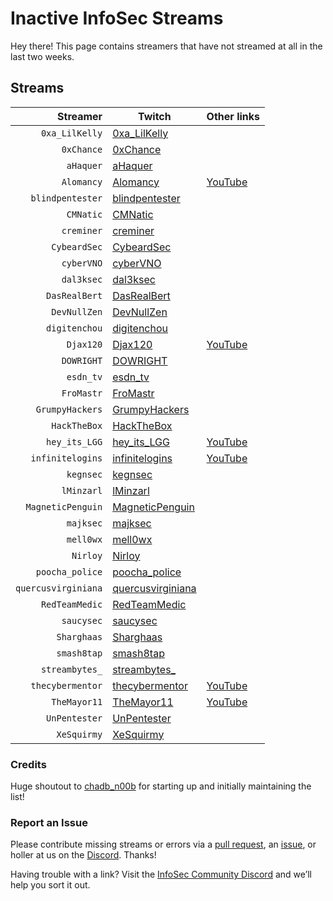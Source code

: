 # Inactive InfoSec Streams

Hey there! This page contains streamers that have not streamed at all in the last two weeks.

## Streams

Streamer | Twitch | Other links
---: | --- | :---
`0xa_LilKelly` | [0xa_LilKelly](https://www.twitch.tv/0xa_LilKelly) | 
`0xChance` | [0xChance](https://www.twitch.tv/0xChance) | 
`aHaquer` | [aHaquer](https://www.twitch.tv/aHaquer) | 
`Alomancy` | [Alomancy](https://www.twitch.tv/Alomancy) | [YouTube](https://www.youtube.com/channel/UCe2i94acge3Bv2Tmjla0h_g)
`blindpentester` | [blindpentester](https://www.twitch.tv/blindpentester) | 
`CMNatic` | [CMNatic](https://www.twitch.tv/CMNatic) | 
`creminer` | [creminer](https://www.twitch.tv/creminer) | 
`CybeardSec` | [CybeardSec](https://www.twitch.tv/CybeardSec) | 
`cyberVNO` | [cyberVNO](https://www.twitch.tv/cyberVNO) | 
`dal3ksec` | [dal3ksec](https://www.twitch.tv/dal3ksec) | 
`DasRealBert` | [DasRealBert](https://www.twitch.tv/DasRealBert) | 
`DevNullZen` | [DevNullZen](https://www.twitch.tv/DevNullZen) | 
`digitenchou` | [digitenchou](https://www.twitch.tv/digitenchou) | 
`Djax120` | [Djax120](https://www.twitch.tv/Djax120) | [YouTube](https://www.youtube.com/channel/UCJVQ4X0olUFq0nrxS8Xvijg)
`DOWRIGHT` | [DOWRIGHT](https://www.twitch.tv/DOWRIGHT) | 
`esdn_tv` | [esdn_tv](https://www.twitch.tv/esdn_tv) | 
`FroMastr` | [FroMastr](https://www.twitch.tv/FroMastr) | 
`GrumpyHackers` | [GrumpyHackers](https://www.twitch.tv/GrumpyHackers) | 
`HackTheBox` | [HackTheBox](https://www.twitch.tv/HackTheBox) | 
`hey_its_LGG` | [hey_its_LGG](https://www.twitch.tv/hey_its_LGG) | [YouTube](https://www.youtube.com/channel/UCFzslRuETaviEruPQ_HQP1A)
`infinitelogins` | [infinitelogins](https://www.twitch.tv/infinitelogins) | [YouTube](https://www.youtube.com/channel/UC_nKukFaGysjMzqMVHEIgxQ)
`kegnsec` | [kegnsec](https://www.twitch.tv/kegnsec) | 
`lMinzarl` | [lMinzarl](https://www.twitch.tv/lMinzarl) | 
`MagneticPenguin` | [MagneticPenguin](https://www.twitch.tv/MagneticPenguin) | 
`majksec` | [majksec](https://www.twitch.tv/majksec) | 
`mell0wx` | [mell0wx](https://www.twitch.tv/mell0wx) | 
`Nirloy` | [Nirloy](https://www.twitch.tv/Nirloy) | 
`poocha_police` | [poocha_police](https://www.twitch.tv/poocha_police) | 
`quercusvirginiana` | [quercusvirginiana](https://www.twitch.tv/quercusvirginiana) | 
`RedTeamMedic` | [RedTeamMedic](https://www.twitch.tv/RedTeamMedic) | 
`saucysec` | [saucysec](https://www.twitch.tv/saucysec) | 
`Sharghaas` | [Sharghaas](https://www.twitch.tv/Sharghaas) | 
`smash8tap` | [smash8tap](https://www.twitch.tv/smash8tap) | 
`streambytes_` | [streambytes_](https://www.twitch.tv/streambytes_) | 
`thecybermentor` | [thecybermentor](https://www.twitch.tv/thecybermentor) | [YouTube](https://www.youtube.com/channel/UC0ArlFuFYMpEewyRBzdLHiw)
`TheMayor11` | [TheMayor11](https://www.twitch.tv/TheMayor11) | [YouTube](https://www.youtube.com/channel/UC5J6JvH5F29FllbLjwmA5ZA)
`UnPentester` | [UnPentester](https://www.twitch.tv/UnPentester) | 
`XeSquirmy` | [XeSquirmy](https://www.twitch.tv/XeSquirmy) | 

### Credits

Huge shoutout to [chadb_n00b](https://twitch.tv/chadb_n00b) for starting up and initially maintaining the list!

### Report an Issue

Please contribute missing streams or errors via a [pull request](https://github.com/infosecstreams/infosecstreams.github.io/pulls), an [issue](https://github.com/infosecstreams/infosecstreams.github.io/issues), or holler at us on the [Discord](https://discord.gg/RftU46K8sn). Thanks!

Having trouble with a link? Visit the [InfoSec Community Discord](https://discord.gg/RftU46K8sn) and we’ll help you sort it out.

